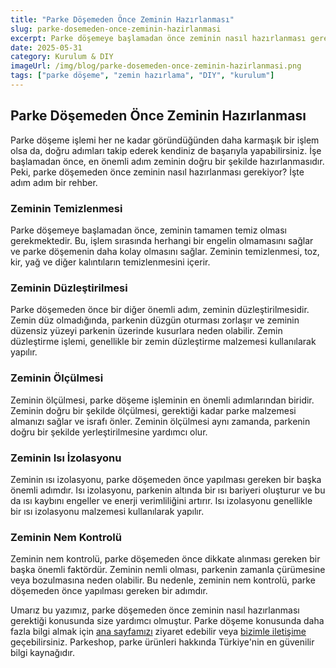 ```yaml
---
title: "Parke Döşemeden Önce Zeminin Hazırlanması"
slug: parke-dosemeden-once-zeminin-hazirlanmasi
excerpt: Parke döşemeye başlamadan önce zeminin nasıl hazırlanması gerektiğini ve yapılması gerekenlerin neler olduğunu bu detaylı blog yazımızda bulabilirsiniz.
date: 2025-05-31
category: Kurulum & DIY
imageUrl: /img/blog/parke-dosemeden-once-zeminin-hazirlanmasi.png
tags: ["parke döşeme", "zemin hazırlama", "DIY", "kurulum"]
---
```


<h2>Parke Döşemeden Önce Zeminin Hazırlanması</h2>

<p>Parke döşeme işlemi her ne kadar göründüğünden daha karmaşık bir işlem olsa da, doğru adımları takip ederek kendiniz de başarıyla yapabilirsiniz. İşe başlamadan önce, en önemli adım zeminin doğru bir şekilde hazırlanmasıdır. Peki, parke döşemeden önce zeminin nasıl hazırlanması gerekiyor? İşte adım adım bir rehber.</p>

<h3>Zeminin Temizlenmesi</h3>

<p>Parke döşemeye başlamadan önce, zeminin tamamen temiz olması gerekmektedir. Bu, işlem sırasında herhangi bir engelin olmamasını sağlar ve parke döşemenin daha kolay olmasını sağlar. Zeminin temizlenmesi, toz, kir, yağ ve diğer kalıntıların temizlenmesini içerir.</p>

<h3>Zeminin Düzleştirilmesi</h3>

<p>Parke döşemeden önce bir diğer önemli adım, zeminin düzleştirilmesidir. Zemin düz olmadığında, parkenin düzgün oturması zorlaşır ve zeminin düzensiz yüzeyi parkenin üzerinde kusurlara neden olabilir. Zemin düzleştirme işlemi, genellikle bir zemin düzleştirme malzemesi kullanılarak yapılır.</p>

<h3>Zeminin Ölçülmesi</h3>

<p>Zeminin ölçülmesi, parke döşeme işleminin en önemli adımlarından biridir. Zeminin doğru bir şekilde ölçülmesi, gerektiği kadar parke malzemesi almanızı sağlar ve israfı önler. Zeminin ölçülmesi aynı zamanda, parkenin doğru bir şekilde yerleştirilmesine yardımcı olur.</p>

<h3>Zeminin Isı İzolasyonu</h3>

<p>Zeminin ısı izolasyonu, parke döşemeden önce yapılması gereken bir başka önemli adımdır. Isı izolasyonu, parkenin altında bir ısı bariyeri oluşturur ve bu da ısı kaybını engeller ve enerji verimliliğini artırır. Isı izolasyonu genellikle bir ısı izolasyonu malzemesi kullanılarak yapılır.</p>

<h3>Zeminin Nem Kontrolü</h3>

<p>Zeminin nem kontrolü, parke döşemeden önce dikkate alınması gereken bir başka önemli faktördür. Zeminin nemli olması, parkenin zamanla çürümesine veya bozulmasına neden olabilir. Bu nedenle, zeminin nem kontrolü, parke döşemeden önce yapılması gereken bir adımdır.</p>

<p>Umarız bu yazımız, parke döşemeden önce zeminin nasıl hazırlanması gerektiği konusunda size yardımcı olmuştur. Parke döşeme konusunda daha fazla bilgi almak için <a href="https://parkeshop.com">ana sayfamızı</a> ziyaret edebilir veya <a href="https://parkeshop.com/contact">bizimle iletişime</a> geçebilirsiniz. Parkeshop, parke ürünleri hakkında Türkiye'nin en güvenilir bilgi kaynağıdır.</p>